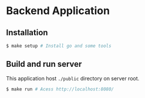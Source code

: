 # Backend Application

## Installation

```sh
$ make setup # Install go and some tools
```

## Build and run server

This application host `./public` directory on server root.

```sh
$ make run # Acess http://localhost:8080/
```
